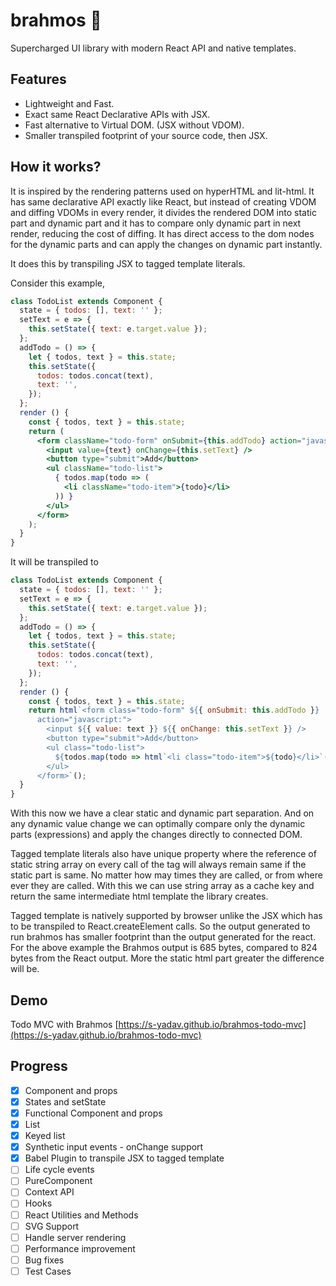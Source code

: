 # brahmos 🚀
Supercharged UI library with modern React API and native templates.

## Features
- Lightweight and Fast.
- Exact same React Declarative APIs with JSX.
- Fast alternative to Virtual DOM. (JSX without VDOM).
- Smaller transpiled footprint of your source code, then JSX.  

## How it works?
It is inspired by the rendering patterns used on hyperHTML and lit-html.
It has same declarative API exactly like React, but instead of creating VDOM and diffing VDOMs in every render, it divides the rendered DOM into static part and dynamic part and it has to compare only dynamic part in next render, reducing the cost of diffing. It has direct access to the dom nodes for the dynamic parts and can apply the changes on dynamic part instantly.

It does this by transpiling JSX to tagged template literals.

Consider this example, 
```jsx
class TodoList extends Component {
  state = { todos: [], text: '' };
  setText = e => {
    this.setState({ text: e.target.value });
  };
  addTodo = () => {
    let { todos, text } = this.state;
    this.setState({
      todos: todos.concat(text),
      text: '',
    });
  };
  render () {
    const { todos, text } = this.state;
    return (
      <form className="todo-form" onSubmit={this.addTodo} action="javascript:">
        <input value={text} onChange={this.setText} />
        <button type="submit">Add</button>
        <ul className="todo-list">
          { todos.map(todo => (
            <li className="todo-item">{todo}</li>
          )) }
        </ul>
      </form>
    );
  }
}
```

It will be transpiled to
```js
class TodoList extends Component {
  state = { todos: [], text: '' };
  setText = e => {
    this.setState({ text: e.target.value });
  };
  addTodo = () => {
    let { todos, text } = this.state;
    this.setState({
      todos: todos.concat(text),
      text: '',
    });
  };
  render () {
    const { todos, text } = this.state;
    return html`<form class="todo-form" ${{ onSubmit: this.addTodo }} 
      action="javascript:">
        <input ${{ value: text }} ${{ onChange: this.setText }} />
        <button type="submit">Add</button>
        <ul class="todo-list">
          ${todos.map(todo => html`<li class="todo-item">${todo}</li>`())}
        </ul>
      </form>`();
  }
}
```

With this now we have a clear static and dynamic part separation. And on any dynamic value change we can optimally compare only the dynamic parts (expressions) and apply the changes directly to connected DOM.

Tagged template literals also have unique property where the reference of static string array on every call of the tag will always remain same if the static part is same. No matter how may times they are called, or from where ever they are called.
With this we can use string array as a cache key and return the same intermediate html template the library creates.

Tagged template is natively supported by browser unlike the JSX which has to be transpiled to React.createElement calls. So the output generated to run brahmos has smaller footprint than the output generated for the react. 
For the above example the Brahmos output is 685 bytes, compared to 824 bytes from the React output. More the static html part greater the difference will be.


## Demo
Todo MVC with Brahmos
[https://s-yadav.github.io/brahmos-todo-mvc](https://s-yadav.github.io/brahmos-todo-mvc)


## Progress
- [x] Component and props
- [x] States and setState
- [x] Functional Component and props
- [x] List
- [x] Keyed list
- [x] Synthetic input events - onChange support
- [x] Babel Plugin to transpile JSX to tagged template
- [ ] Life cycle events
- [ ] PureComponent
- [ ] Context API
- [ ] Hooks
- [ ] React Utilities and Methods
- [ ] SVG Support
- [ ] Handle server rendering
- [ ] Performance improvement
- [ ] Bug fixes
- [ ] Test Cases
